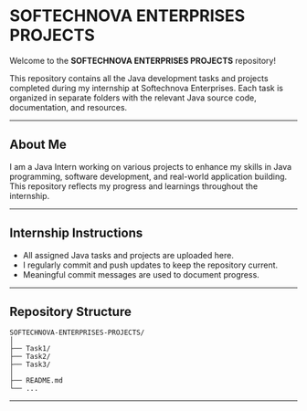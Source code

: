 # SOFTECHNOVA ENTERPRISES PROJECTS

Welcome to the **SOFTECHNOVA ENTERPRISES PROJECTS** repository!

This repository contains all the Java development tasks and projects completed during my internship at Softechnova Enterprises. Each task is organized in separate folders with the relevant Java source code, documentation, and resources.

---

## About Me

I am a Java Intern working on various projects to enhance my skills in Java programming, software development, and real-world application building. This repository reflects my progress and learnings throughout the internship.

---

## Internship Instructions

- All assigned Java tasks and projects are uploaded here.
- I regularly commit and push updates to keep the repository current.
- Meaningful commit messages are used to document progress.

---

## Repository Structure

```
SOFTECHNOVA-ENTERPRISES-PROJECTS/
│
├── Task1/
├── Task2/
├── Task3/
│
├── README.md
└── ...
```

---


